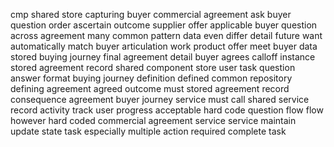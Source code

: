 cmp shared store capturing buyer commercial agreement ask buyer question order ascertain outcome supplier offer applicable buyer question across agreement many common pattern data even differ detail future want automatically match buyer articulation work product offer meet buyer data stored buying journey final agreement detail buyer agrees calloff instance stored agreement record shared component store user task question answer format buying journey definition defined common repository defining agreement agreed outcome must stored agreement record consequence agreement buyer journey service must call shared service record activity track user progress acceptable hard code question flow flow however hard coded commercial agreement service service maintain update state task especially multiple action required complete task